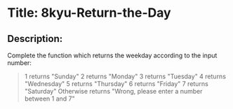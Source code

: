 # Title: 8kyu-Return-the-Day

## Description:

Complete the function which returns the weekday according to the input number:

> 1 returns "Sunday"
> 2 returns "Monday"
> 3 returns "Tuesday"
> 4 returns "Wednesday"
> 5 returns "Thursday"
> 6 returns "Friday"
> 7 returns "Saturday"
> Otherwise returns "Wrong, please enter a number between 1 and 7"
